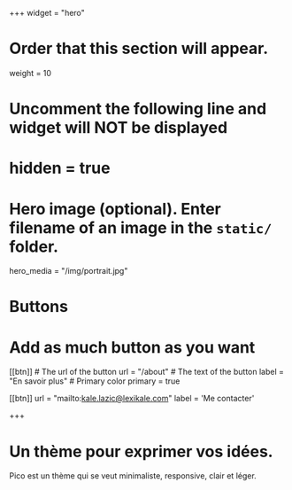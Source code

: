 +++
widget = "hero"
# Order that this section will appear.
weight = 10

# Uncomment the following line and widget will NOT be displayed
# hidden = true

# Hero image (optional). Enter filename of an image in the `static/` folder.
hero_media = "/img/portrait.jpg"

# Buttons
# Add as much button as you want
[[btn]]
	# The url of the button
  url = "/about"
	# The text of the button
  label = "En savoir plus"
	# Primary color
	primary = true

[[btn]]
  url = "mailto:kale.lazic@lexikale.com"
  label = 'Me contacter'

+++

# Un thème pour **exprimer** vos idées.

Pico est un thème qui se veut minimaliste, responsive, clair et léger.